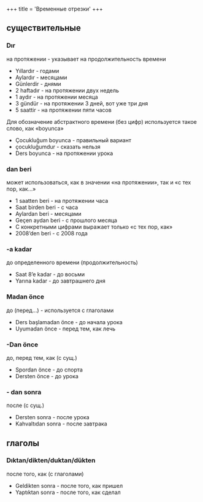 +++
title = 'Временные отрезки'
+++
## существительные
### Dır 
на протяжении - указывает на продолжительность времени
- Yıllardır - годами
- Aylardır - месяцами
- Günlerdir - днями
- 2 haftadır - на протяжении двух недель
- 1 aydır - на протяжении месяца
- 3 gündür - на протяжении 3 дней, вот уже три дня
- 5 saattir - на протяжении пяти часов

Для обозначение абстрактного времени (без цифр) используется такое слово, как «boyunca»
- Çocukluğum boyunca  - правильный вариант
- çocukluğumdur - сказать нельзя
- Ders boyunca - на протяжении урока

### dan beri 
может использоваться, как в значении «на протяжении», так и «с тех пор, как…»
- 1 saatten beri - на протяжении часа
- Saat birden beri - с часа
- Aylardan beri - месяцами
- Geçen aydan beri - с прошлого месяца
- С конкретными цифрами выражает только «с тех пор, как»
- 2008’den beri - с 2008 года

### -a kadar  
до определенного времени (продолжительность)
- Saat 8’e kadar - до восьми
- Yarına kadar - до завтрашнего дня

### Madan önce  
до (перед…) - используется с глаголами
- Ders başlamadan önce - до начала урока
- Uyumadan önce - перед тем, как лечь

### -Dan önce  
до, перед тем, как (с сущ.)
- Spordan önce - до спорта
- Dersten önce - до урока

### - dan sonra
после (с сущ.)
- Dersten sonra - после урока
- Kahvaltıdan sonra - после завтрака

## глаголы
### Dıktan/dikten/duktan/dükten
после того, как (с глаголами)
- Geldikten sonra - после того, как пришел
- Yaptıktan sonra - после того, как сделал


